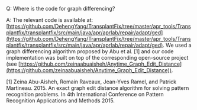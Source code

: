 Q: Where is the code for graph differencing?

A: The relevant code is available at: [https://github.com/DehengYang/TransplantFix/tree/master/apr_tools/Transplantfix/transplantfix/src/main/java/apr/aprlab/repair/adapt/ged](https://github.com/DehengYang/TransplantFix/tree/master/apr_tools/Transplantfix/transplantfix/src/main/java/apr/aprlab/repair/adapt/ged). We used a graph differencing algorithm proposed by Abu et al. [1] and our code implementation was built on top of the corresponding open-source project (see [https://github.com/zeinaabuaisheh/Anytime_Graph_Edit_Distance](https://github.com/zeinaabuaisheh/Anytime_Graph_Edit_Distance)).

[1] Zeina Abu-Aisheh, Romain Raveaux, Jean-Yves Ramel, and Patrick Martineau. 2015. An exact graph edit distance algorithm for solving pattern recognition problems. In 4th International Conference on Pattern Recognition Applications and Methods 2015.
